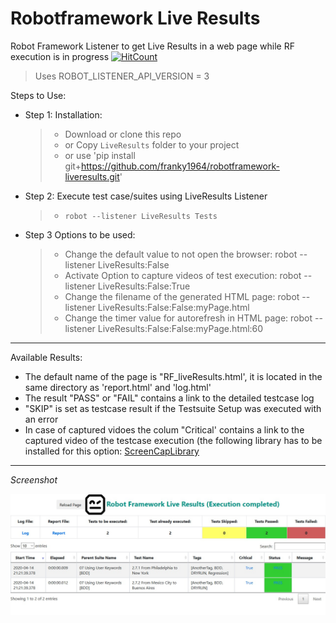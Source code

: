 # Robotframework Live Results
Robot Framework Listener to get Live Results in a web page while RF execution is in progress
[![HitCount](http://hits.dwyl.com/franky1964/RF-LiveResults.svg)](http://hits.dwyl.com/franky1964/RF-LiveResults)

> Uses ROBOT_LISTENER_API_VERSION = 3
    
Steps to Use:

 - Step 1: Installation:
   > - Download or clone this repo
   > -   or Copy `LiveResults` folder to your project 
   > -   or use 'pip install git+https://github.com/franky1964/robotframework-liveresults.git'

 - Step 2: Execute test case/suites using LiveResults Listener
   > - `robot --listener LiveResults Tests` 

 - Step 3 Options to be used:
   > - Change the default value to not open the browser:         robot --listener LiveResults:False
   > - Activate Option to capture videos of test execution:      robot --listener LiveResults:False:True
   > - Change the filename of the generated HTML page:           robot --listener LiveResults:False:False:myPage.html
   > - Change the timer value for autorefresh in HTML page:      robot --listener LiveResults:False:False:myPage.html:60

---

Available Results:
 - The default name of the page is "RF_liveResults.html', it is located in the same directory as 'report.html' and 'log.html'
 - The result "PASS" or "FAIL" contains a link to the detailed testcase log
 - "SKIP" is set as testcase result if the Testsuite Setup was executed with an error 
 - In case of captured vidoes the colum "Critical' contains a link to the captured video of the testcase execution 
   (the following library has to be installed for this option: <a href="https://github.com/mihaiparvu/ScreenCapLibrary">ScreenCapLibrary</a>
---

*Screenshot*

<img src="/LiveResults.jpg" alt="LiveResults">
